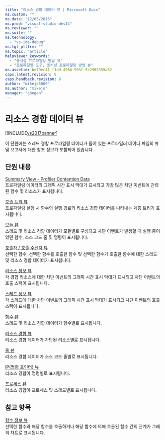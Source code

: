 ```yaml
---
title: "리소스 경합 데이터 뷰 | Microsoft Docs"
ms.custom: ""
ms.date: "12/03/2016"
ms.prod: "visual-studio-dev14"
ms.reviewer: ""
ms.suite: ""
ms.technology: 
  - "vs-ide-debug"
ms.tgt_pltfrm: ""
ms.topic: "article"
helpviewer_keywords: 
  - "동시성 프로파일링 방법 뷰"
  - "프로파일링 도구, 동시성 프로파일링 방법 뷰"
ms.assetid: be79ec41-f1dd-4984-993f-5c2962355a32
caps.latest.revision: 9
caps.handback.revision: 9
author: "mikejo5000"
ms.author: "mikejo"
manager: "ghogen"
---
```

# 리소스 경합 데이터 뷰
[!INCLUDE[vs2017banner](../code-quality/includes/vs2017banner.md)]

이 단원에는 스레드 경합 프로파일링 데이터가 들어 있는 프로파일러 데이터 파일의 뷰 및 보고서에 대한 참조 정보가 포함되어 있습니다.  
  
## 단원 내용  
 [Summary View \- Profiler Contention Data](../profiling/resource-contention-data-views.md)  
 프로파일링 데이터의 그래픽 시간 표시 막대가 표시되고 가장 많은 차단 이벤트에 관련된 함수 및 리소스가 표시됩니다.  
  
 [호출 트리 뷰](../profiling/call-tree-view-contention-data.md)  
 프로파일링 실행 시 함수의 실행 경로와 리소스 경합 데이터를 나타내는 계층 트리가 표시됩니다.  
  
 [모듈 뷰](../profiling/modules-view-contention-data.md)  
 스레드 및 리소스 경합 데이터가 모듈별로 구성되고 차단 이벤트가 발생할 때 실행 중이었던 함수, 소스 코드 줄 및 명령이 표시됩니다.  
  
 [호출자 \/ 호출 수신자 뷰](../profiling/caller-callee-view-contention-data.md)  
 선택한 함수, 선택한 함수를 호출한 함수 및 선택한 함수가 호출한 함수에 대한 스레드 및 리소스 경합 데이터가 표시됩니다.  
  
 [리소스 정보 뷰](../profiling/resource-details-view-contention-data.md)  
 각 경합 리소스에 대한 차단 이벤트의 그래픽 시간 표시 막대가 표시되고 차단 이벤트의 호출 스택이 표시됩니다.  
  
 [스레드 정보 뷰](../profiling/thread-details-view-contention-data.md)  
 각 스레드에 대한 차단 이벤트의 그래픽 시간 표시 막대가 표시되고 차단 이벤트의 호출 스택이 표시됩니다.  
  
 [함수 뷰](../profiling/functions-view-contention-data.md)  
 스레드 및 리소스 경합 데이터가 함수별로 표시됩니다.  
  
 [리소스 경합 뷰](../profiling/resource-contentions-view-contention-data.md)  
 리소스 경합 데이터가 차단된 리소스별로 표시됩니다.  
  
 [줄 뷰](../profiling/lines-view-contention-data.md)  
 리소스 경합 데이터가 소스 코드 줄별로 표시됩니다.  
  
 [IP\(명령 포인터\) 뷰](../profiling/instruction-pointers-ips-view-contention-data.md)  
 리소스 경합이 명령별로 표시됩니다.  
  
 [프로세스 뷰](../profiling/process-view-contention-data.md)  
 리소스 경합이 프로세스 및 스레드별로 표시됩니다.  
  
## 참고 항목  
 [함수 정보 뷰](../profiling/function-details-view.md)  
 선택한 함수와 해당 함수를 호출하거나 해당 함수에 의해 호출된 함수 간의 관계가 그래픽 차트로 표시됩니다.